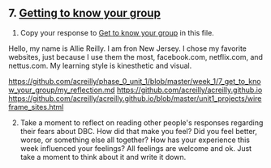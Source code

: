 ## 7. [Getting to know your group](7_get_to_know_your_group/readme.md)

1. Copy your response to <a href="https://github.com/Devbootcamp/phase_0_unit_1/tree/master/week_1/6_Get_to_know_your_group" target="_blank"> Get to know your group</a> in this file.

Hello, my name is Allie Reilly. I am fron New Jersey. I chose my favorite websites, just because I use them the most, facebook.com, netflix.com, and nettus.com. My learning style is kinesthetic and visual.


https://github.com/acreilly/phase_0_unit_1/blob/master/week_1/7_get_to_know_your_group/my_reflection.md
https://github.com/acreilly/acreilly.github.io
https://github.com/acreilly/acreilly.github.io/blob/master/unit1_projects/wireframe_sites.html

2. Take a moment to reflect on reading other people's responses regarding their fears about DBC. How did that make you feel? Did you feel better, worse, or something else all together? How has your experience this week influenced your feelings? All feelings are welcome and ok. Just take a moment to think about it and write it down. 

<!-- Insert your response here -->

